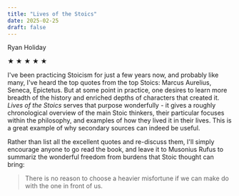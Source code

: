 ```yaml
---
title: "Lives of the Stoics"
date: 2025-02-25
draft: false
---
```


Ryan Holiday

&#9733; &#9733; &#9733; &#9733; &#9733;

I've been practicing Stoicism for just a few years now, and probably like many, I've heard the top quotes from the top Stoics: Marcus Aurelius, Seneca, Epictetus. But at some point in practice, one desires to learn more breadth of the history and enriched depths of characters that created it. _Lives of the Stoics_ serves that purpose wonderfully - it gives a roughly chronological overview of the main Stoic thinkers, their particular focuses within the philosophy, and examples of how they lived it in their lives. This is a great example of why secondary sources can indeed be useful.

Rather than list all the excellent quotes and re-discuss them, I'll simply encourage anyone to go read the book, and leave it to Musonius Rufus to summariz the wonderful freedom from burdens that Stoic thought can bring:

> There is no reason to choose a heavier misfortune if we can make do with the one in front of us.
